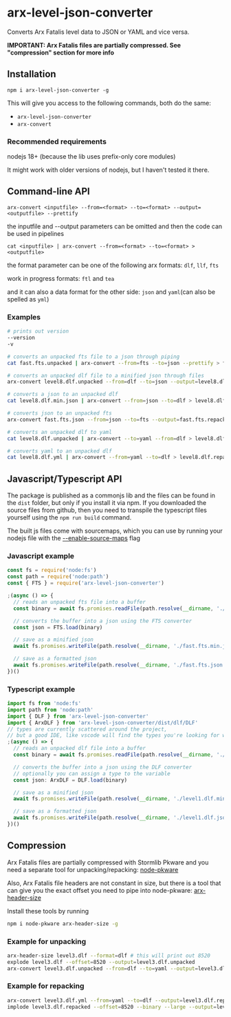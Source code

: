 # arx-level-json-converter

Converts Arx Fatalis level data to JSON or YAML and vice versa.

**IMPORTANT: Arx Fatalis files are partially compressed. See "compression" section for more info**

## Installation

`npm i arx-level-json-converter -g`

This will give you access to the following commands, both do the same:

- `arx-level-json-converter`
- `arx-convert`

### Recommended requirements

nodejs 18+ (because the lib uses prefix-only core modules)

It might work with older versions of nodejs, but I haven't tested it there.

## Command-line API

`arx-convert <inputfile> --from=<format> --to=<format> --output=<outputfile> --prettify`

the inputfile and --output parameters can be omitted and then the code can be used in pipelines

`cat <inputfile> | arx-convert --from=<format> --to=<format> > <outputfile>`

the format parameter can be one of the following arx formats: `dlf`, `llf`, `fts`

work in progress formats: `ftl` and `tea`

and it can also a data format for the other side: `json` and `yaml`(can also be spelled as `yml`)

### Examples

```sh
# prints out version
--version
-v

# converts an unpacked fts file to a json through piping
cat fast.fts.unpacked | arx-convert --from=fts --to=json --prettify > fast.fts.json

# converts an unpacked dlf file to a minified json through files
arx-convert level8.dlf.unpacked --from=dlf --to=json --output=level8.dlf.min.json

# converts a json to an unpacked dlf
cat level8.dlf.min.json | arx-convert --from=json --to=dlf > level8.dlf.repacked

# converts json to an unpacked fts
arx-convert fast.fts.json --from=json --to=fts --output=fast.fts.repacked

# converts an unpacked dlf to yaml
cat level8.dlf.unpacked | arx-convert --to=yaml --from=dlf > level8.dlf.yml

# converts yaml to an unpacked dlf
cat level8.dlf.yml | arx-convert --from=yaml --to=dlf > level8.dlf.repacked
```

## Javascript/Typescript API

The package is published as a commonjs lib and the files can be found in the `dist` folder, but only if you
install it via npm. If you downloaded the source files from github, then you need to transpile the typescript
files yourself using the `npm run build` command.

The built js files come with sourcemaps, which you can use by running your nodejs file with the
[--enable-source-maps](https://nodejs.org/api/cli.html#--enable-source-maps) flag

### Javascript example

```js
const fs = require('node:fs')
const path = require('node:path')
const { FTS } = require('arx-level-json-converter')

;(async () => {
  // reads an unpacked fts file into a buffer
  const binary = await fs.promises.readFile(path.resolve(__dirname, './fast.fts.unpacked'))

  // converts the buffer into a json using the FTS converter
  const json = FTS.load(binary)

  // save as a minified json
  await fs.promises.writeFile(path.resolve(__dirname, './fast.fts.min.json'), JSON.stringify(json), 'utf-8')

  // save as a formatted json
  await fs.promises.writeFile(path.resolve(__dirname, './fast.fts.json'), JSON.stringify(json, null, 2), 'utf-8')
})()
```

### Typescript example

```ts
import fs from 'node:fs'
import path from 'node:path'
import { DLF } from 'arx-level-json-converter'
import { ArxDLF } from 'arx-level-json-converter/dist/dlf/DLF'
// types are currently scattered around the project,
// but a good IDE, like vscode will find the types you're looking for with no issue
;(async () => {
  // reads an unpacked dlf file into a buffer
  const binary = await fs.promises.readFile(path.resolve(__dirname, './level1.dlf.unpacked'))

  // converts the buffer into a json using the DLF converter
  // optionally you can assign a type to the variable
  const json: ArxDLF = DLF.load(binary)

  // save as a minified json
  await fs.promises.writeFile(path.resolve(__dirname, './level1.dlf.min.json'), JSON.stringify(json), 'utf-8')

  // save as a formatted json
  await fs.promises.writeFile(path.resolve(__dirname, './level1.dlf.json'), JSON.stringify(json, null, 2), 'utf-8')
})()
```

## Compression

Arx Fatalis files are partially compressed with Stormlib Pkware and you need a separate
tool for unpacking/repacking: [node-pkware](https://www.npmjs.com/package/node-pkware)

Also, Arx Fatalis file headers are not constant in size, but there is a tool
that can give you the exact offset you need to pipe into node-pkware: [arx-header-size](https://www.npmjs.com/package/arx-header-size)

Install these tools by running

```sh
npm i node-pkware arx-header-size -g
```

### Example for unpacking

```sh
arx-header-size level3.dlf --format=dlf # this will print out 8520
explode level3.dlf --offset=8520 --output=level3.dlf.unpacked
arx-convert level3.dlf.unpacked --from=dlf --to=yaml --output=level3.dlf.yml
```

### Example for repacking

```sh
arx-convert level3.dlf.yml --from=yaml --to=dlf --output=level3.dlf.repacked
implode level3.dlf.repacked --offset=8520 --binary --large --output=level3.dlf
```
